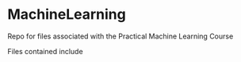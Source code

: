 # MachineLearning
Repo for files associated with the Practical Machine Learning Course

Files contained include
